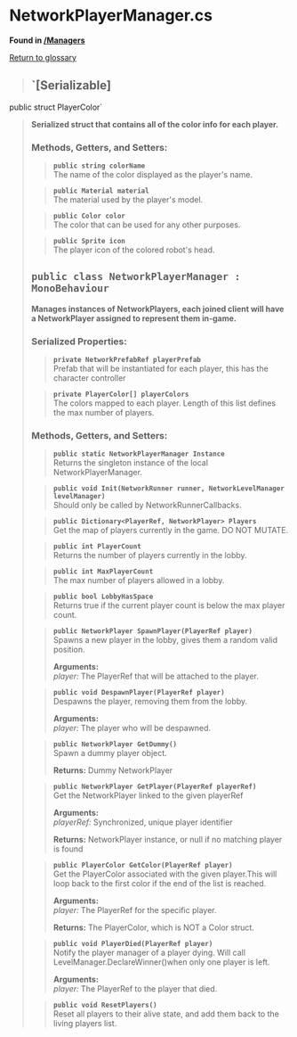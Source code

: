 # NetworkPlayerManager.cs
**Found in [/Managers](../BALLISTIC/Assets/Scripts/Managers/NetworkPlayerManager.cs)**

[Return to glossary](Glossary.md)

> ## `[Serializable]
public struct PlayerColor`
> **Serialized struct that contains all of the color info for each player.**
> 
> ### **Methods, Getters, and Setters:**
>> **`public string colorName`**\
>> The name of the color displayed as the player's name.
>> 
> 
>> **`public Material material`**\
>> The material used by the player's model.
>> 
> 
>> **`public Color color`**\
>> The color that can be used for any other purposes.
>> 
> 
>> **`public Sprite icon`**\
>> The player icon of the colored robot's head.
>> 
> 
> ## `public class NetworkPlayerManager : MonoBehaviour`
> **Manages instances of NetworkPlayers, each joined client will have a NetworkPlayer assigned to represent them in-game.**
> 
> ### **Serialized Properties:**
>> **`private NetworkPrefabRef playerPrefab`**\
>> Prefab that will be instantiated for each player, this has the character controller
> 
>> **`private PlayerColor[] playerColors`**\
>> The colors mapped to each player. Length of this list defines the max number of players.
> 
> ### **Methods, Getters, and Setters:**
>> **`public static NetworkPlayerManager Instance`**\
>> Returns the singleton instance of the local NetworkPlayerManager.
>> 
> 
>> **`public void Init(NetworkRunner runner, NetworkLevelManager levelManager)`**\
>> Should only be called by NetworkRunnerCallbacks.
>> 
> 
>> **`public Dictionary<PlayerRef, NetworkPlayer> Players`**\
>> Get the map of players currently in the game. DO NOT MUTATE.
>> 
> 
>> **`public int PlayerCount`**\
>> Returns the number of players currently in the lobby.
>> 
> 
>> **`public int MaxPlayerCount`**\
>> The max number of players allowed in a lobby.
>> 
> 
>> **`public bool LobbyHasSpace`**\
>> Returns true if the current player count is below the max player count.
>> 
> 
>> **`public NetworkPlayer SpawnPlayer(PlayerRef player)`**\
>> Spawns a new player in the lobby, gives them a random valid position.
>> 
>> **Arguments:**\
>> *player:* The PlayerRef that will be attached to the player.
> 
>> **`public void DespawnPlayer(PlayerRef player)`**\
>> Despawns the player, removing them from the lobby.
>> 
>> **Arguments:**\
>> *player:* The player who will be despawned.
> 
>> **`public NetworkPlayer GetDummy()`**\
>> Spawn a dummy player object.
>> 
>>
>>**Returns:** Dummy NetworkPlayer
> 
>> **`public NetworkPlayer GetPlayer(PlayerRef playerRef)`**\
>> Get the NetworkPlayer linked to the given playerRef
>> 
>> **Arguments:**\
>> *playerRef:* Synchronized, unique player identifier
>>
>>**Returns:** NetworkPlayer instance, or null if no matching player is found
> 
>> **`public PlayerColor GetColor(PlayerRef player)`**\
>> Get the PlayerColor associated with the given player.This will loop back to the first color if the end of the list is reached.
>> 
>> **Arguments:**\
>> *player:* The PlayerRef for the specific player.
>>
>>**Returns:** The PlayerColor, which is NOT a Color struct.
> 
>> **`public void PlayerDied(PlayerRef player)`**\
>> Notify the player manager of a player dying. Will call LevelManager.DeclareWinner()when only one player is left.
>> 
>> **Arguments:**\
>> *player:* The PlayerRef to the player that died.
> 
>> **`public void ResetPlayers()`**\
>> Reset all players to their alive state, and add them back to the living players list.
>> 
> 
